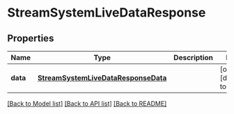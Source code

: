 # StreamSystemLiveDataResponse

## Properties
Name | Type | Description | Notes
------------ | ------------- | ------------- | -------------
**data** | [**StreamSystemLiveDataResponseData**](StreamSystemLiveDataResponseData.md) |  | [optional] [default to null]

[[Back to Model list]](../README.md#documentation-for-models) [[Back to API list]](../README.md#documentation-for-api-endpoints) [[Back to README]](../README.md)


